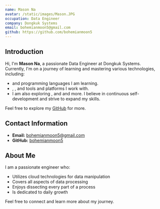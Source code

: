 ```yaml
---
name: Mason Na
avatar: /static/images/Mason.JPG
occupation: Data Engineer
company: Dongkuk Systems
email: bohemianmoon5@gmail.com
github: https://github.com/bohemianmoon5
---
```


## Introduction

Hi, I'm **Mason Na**, a passionate Data Engineer at Dongkuk Systems. Currently, I'm on a journey of learning and mastering various technologies, including:

- <WavyUnderline text="Java" spaced /> and <WavyUnderline text="Python" spaced /> programming languages I am learning.
- <WavyUnderline text="Informatica" spaced />, <WavyUnderline text="Snowflake" spaced />, <WavyUnderline text="AWS" spaced /> and <WavyUnderline text="Google Cloud" spaced /> tools and platforms I work with.
- I am also exploring <WavyUnderline text="Airflow" spaced />, <WavyUnderline text="Docker" spaced /> and <WavyUnderline text="Kubernetes" spaced /> and more. I believe in continuous self-development and strive to expand my skills.

Feel free to explore my [GitHub](https://github.com/bohemianmoon5) for more.

## Contact Information

- **Email:** bohemianmoon5@gmail.com
- **GitHub:** [bohemianmoon5](https://github.com/bohemianmoon5)

## About Me

I am a passionate engineer who:

- Utilizes cloud technologies for data manipulation
- Covers all aspects of data processing
- Enjoys dissecting every part of a process
- Is dedicated to daily growth

Feel free to connect and learn more about my journey.
